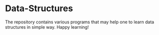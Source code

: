 # Data-Structures
The repository contains various programs that may help one to learn data structures in simple way.
Happy learning!
